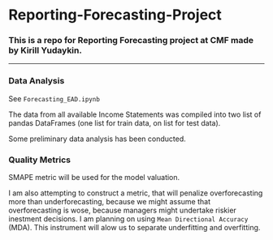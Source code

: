 # Reporting-Forecasting-Project

### This is a repo for Reporting Forecasting project at CMF made by Kirill Yudaykin.

---

### Data Analysis

See `Forecasting_EAD.ipynb`

The data from all available Income Statements was compiled into two list of pandas DataFrames (one list for train data, on list for test data).

Some preliminary data analysis has been conducted.

### Quality Metrics

SMAPE metric will be used for the model valuation.

I am also attempting to construct a metric, that will penalize overforecasting more than underforecasting, because we might assume that overforecasting is wose, because managers might undertake riskier inestment decisions. I am planning on using `Mean Directional Accuracy` (MDA). This instrument will alow us to separate underfitting and overfitting. 
